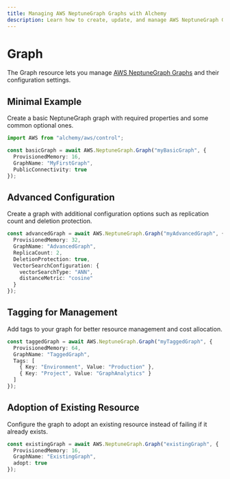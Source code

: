 ```yaml
---
title: Managing AWS NeptuneGraph Graphs with Alchemy
description: Learn how to create, update, and manage AWS NeptuneGraph Graphs using Alchemy Cloud Control.
---
```


# Graph

The Graph resource lets you manage [AWS NeptuneGraph Graphs](https://docs.aws.amazon.com/neptunegraph/latest/userguide/) and their configuration settings.

## Minimal Example

Create a basic NeptuneGraph graph with required properties and some common optional ones.

```ts
import AWS from "alchemy/aws/control";

const basicGraph = await AWS.NeptuneGraph.Graph("myBasicGraph", {
  ProvisionedMemory: 16,
  GraphName: "MyFirstGraph",
  PublicConnectivity: true
});
```

## Advanced Configuration

Create a graph with additional configuration options such as replication count and deletion protection.

```ts
const advancedGraph = await AWS.NeptuneGraph.Graph("myAdvancedGraph", {
  ProvisionedMemory: 32,
  GraphName: "AdvancedGraph",
  ReplicaCount: 2,
  DeletionProtection: true,
  VectorSearchConfiguration: {
    vectorSearchType: "ANN",
    distanceMetric: "cosine"
  }
});
```

## Tagging for Management

Add tags to your graph for better resource management and cost allocation.

```ts
const taggedGraph = await AWS.NeptuneGraph.Graph("myTaggedGraph", {
  ProvisionedMemory: 64,
  GraphName: "TaggedGraph",
  Tags: [
    { Key: "Environment", Value: "Production" },
    { Key: "Project", Value: "GraphAnalytics" }
  ]
});
```

## Adoption of Existing Resource

Configure the graph to adopt an existing resource instead of failing if it already exists.

```ts
const existingGraph = await AWS.NeptuneGraph.Graph("existingGraph", {
  ProvisionedMemory: 16,
  GraphName: "ExistingGraph",
  adopt: true
});
```